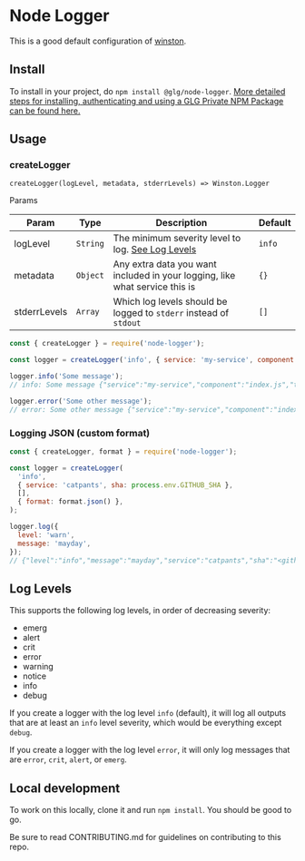 # Node Logger

This is a good default configuration of [winston](https://github.com/winstonjs/winston).

## Install

To install in your project, do `npm install @glg/node-logger`. [More detailed steps for installing, authenticating and using a GLG Private NPM Package can be found here.](https://github.com/glg/knowledgebase/discussions/56)

## Usage

### createLogger

`createLogger(logLevel, metadata, stderrLevels) => Winston.Logger`

Params

| Param        | Type     | Description                                                                 | Default |
|--------------|----------|-----------------------------------------------------------------------------|---------|
| logLevel     | `String` | The minimum severity level to log. [See Log Levels](#log-levels)            | `info`
| metadata     | `Object` | Any extra data you want included in your logging, like what service this is | `{}`
| stderrLevels | `Array`  | Which log levels should be logged to `stderr` instead of `stdout`           | `[]`

```javascript
const { createLogger } = require('node-logger');

const logger = createLogger('info', { service: 'my-service', component: 'index.js' });

logger.info('Some message');
// info: Some message {"service":"my-service","component":"index.js","timestamp":"2019-02-22 15:41:34"}

logger.error('Some other message');
// error: Some other message {"service":"my-service","component":"index.js","timestamp":"2019-02-22 15:41:34"}
```

### Logging JSON (custom format)

```js
const { createLogger, format } = require('node-logger');

const logger = createLogger(
  'info',
  { service: 'catpants', sha: process.env.GITHUB_SHA },
  [],
  { format: format.json() },
);

logger.log({
  level: 'warn',
  message: 'mayday',
});
// {"level":"info","message":"mayday","service":"catpants","sha":"<github-sha-value>"}
```

## Log Levels

This supports the following log levels, in order of decreasing severity:

- emerg
- alert
- crit
- error
- warning
- notice
- info
- debug

If you create a logger with the log level `info` (default), it will log all outputs that are at least an `info` level severity, which would be everything except `debug`.

If you create a logger with the log level `error`, it will only log messages that are `error`, `crit`, `alert`, or `emerg`.

## Local development

To work on this locally, clone it and run `npm install`. You should be good to go.

Be sure to read CONTRIBUTING.md for guidelines on contributing to this repo.
